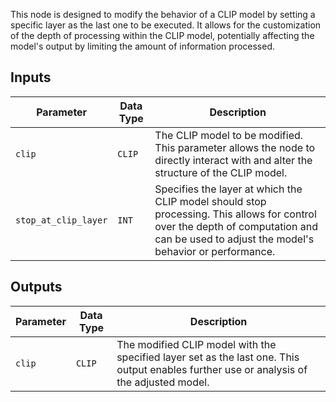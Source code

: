 This node is designed to modify the behavior of a CLIP model by setting a specific layer as the last one to be executed. It allows for the customization of the depth of processing within the CLIP model, potentially affecting the model's output by limiting the amount of information processed.

## Inputs

| Parameter            | Data Type | Description |
|---------------------|--------------|-------------|
| `clip`               | `CLIP`      | The CLIP model to be modified. This parameter allows the node to directly interact with and alter the structure of the CLIP model. |
| `stop_at_clip_layer` | `INT`       | Specifies the layer at which the CLIP model should stop processing. This allows for control over the depth of computation and can be used to adjust the model's behavior or performance. |

## Outputs

| Parameter | Data Type | Description |
|-----------|-------------|-------------|
| `clip`    | `CLIP`      | The modified CLIP model with the specified layer set as the last one. This output enables further use or analysis of the adjusted model. |

